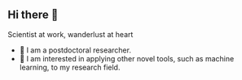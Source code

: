## Hi there 👋

<!--
**cwu137/cwu137** is a ✨ _special_ ✨ repository because its `README.md` (this file) appears on your GitHub profile.

Scientist at work, wanderlust at heart

- 🔭 I’m currently working as a PostDoc in Theoretical Physics
-->

Scientist at work, wanderlust at heart

- 🔭 I am a postdoctoral researcher.
- 🔭 I am interested in applying other novel tools, such as machine learning, to my research field.
